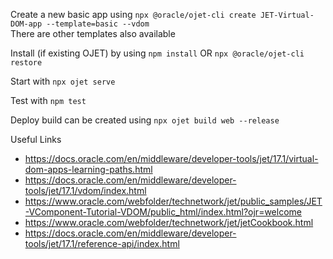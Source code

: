 Create a new basic app using `npx @oracle/ojet-cli create JET-Virtual-DOM-app --template=basic --vdom`<br>
There are other templates also available

Install (if existing OJET) by using `npm install` OR `npx @oracle/ojet-cli restore`

Start with `npx ojet serve`

Test with `npm test`

Deploy build can be created using `npx ojet build web --release`


Useful Links
- https://docs.oracle.com/en/middleware/developer-tools/jet/17.1/virtual-dom-apps-learning-paths.html
- https://docs.oracle.com/en/middleware/developer-tools/jet/17.1/vdom/index.html
- https://www.oracle.com/webfolder/technetwork/jet/public_samples/JET-VComponent-Tutorial-VDOM/public_html/index.html?ojr=welcome
- https://www.oracle.com/webfolder/technetwork/jet/jetCookbook.html
- https://docs.oracle.com/en/middleware/developer-tools/jet/17.1/reference-api/index.html